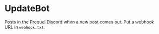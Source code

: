 # UpdateBot

Posts in the [Prequel Discord](https://discord.gg/sqxgf8J) when a new post comes out. Put a webhook URL in `webhook.txt`.
